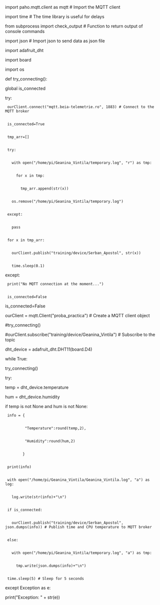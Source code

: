  
import paho.mqtt.client as mqtt # Import the MQTT client




import time # The time library is useful for delays


from subprocess import check_output # Function to return output of console commands


import json # Import json to send data as json file


import adafruit_dht


import board


import os







def try_connecting():


   global is_connected


   try:


     ourClient.connect("mqtt.beia-telemetrie.ro", 1883) # Connect to the MQTT broker


     is_connected=True


     tmp_arr=[]


     try:


       with open("/home/pi/Geanina_Vintila/temporary.log", "r") as tmp:


         for x in tmp:


           tmp_arr.append(str(x))


       os.remove("/home/pi/Geanina_Vintila/temporary.log")


     except:


       pass


     for x in tmp_arr:


       ourClient.publish("training/device/Serban_Apostol", str(x))


       time.sleep(0.1)


   except:


     print("No MQTT connection at the moment...")


     is_connected=False







is_connected=False


ourClient = mqtt.Client("proba_practica") # Create a MQTT client object


#try_connecting()


#ourClient.subscribe("training/device/Geanina_Vintila") # Subscribe to the topic







dht_device = adafruit_dht.DHT11(board.D4)







while True:


 try_connecting()


 try:


   temp = dht_device.temperature


   hum = dht_device.humidity


   if temp is not None and hum is not None:


     info = {


             "Temperature":round(temp,2),


             "Humidity":round(hum,2)


            }


     print(info)


     with open("/home/pi/Geanina_Vintila/Geanina_Vintila.log", "a") as log:


       log.write(str(info)+"\n")


     if is_connected:


       ourClient.publish("training/device/Serban_Apostol", json.dumps(info)) # Publish time and CPU temperature to MQTT broker


     else:


       with open("/home/pi/Geanina_Vintila/temporary.log", "a") as tmp:


         tmp.write(json.dumps(info)+"\n")


     time.sleep(5) # Sleep for 5 seconds


 except Exception as e:


   print("Exception: " + str(e))


